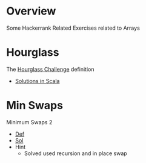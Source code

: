 
# Overview 

Some Hackerrank Related Exercises related to Arrays 

# Hourglass 

The [Hourglass Challenge](https://www.hackerrank.com/challenges/2d-array/problem) definition 

- [Solutions in Scala](hourglass_scala_20191110_1032_1)

# Min Swaps 

Minimum Swaps 2
- [Def](https://www.hackerrank.com/challenges/minimum-swaps-2/problem)
- [Sol](min_swaps1.cpp)
- Hint 
  - Solved used recursion and in place swap 

